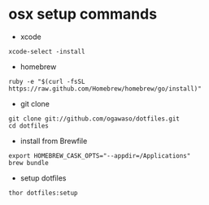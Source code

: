 # osx setup commands
- xcode
```console
xcode-select -install
```
- homebrew
```console
ruby -e "$(curl -fsSL https://raw.github.com/Homebrew/homebrew/go/install)"
```
- git clone
```console
git clone git://github.com/ogawaso/dotfiles.git
cd dotfiles
```

- install from Brewfile
```onsole
export HOMEBREW_CASK_OPTS="--appdir=/Applications"
brew bundle
```

- setup dotfiles
```console
thor dotfiles:setup
```

